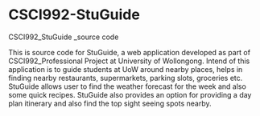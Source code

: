 # CSCI992-StuGuide
CSCI992_StuGuide _source code

This is source code for StuGuide, a web application developed as part of CSCI992_Professional Project at University of Wollongong.
Intend of this application is to guide students at UoW around nearby places, helps in finding nearby restaurants, supermarkets, parking slots, groceries etc. StuGuide allows user to find the weather forecast for the week and also some quick recipes. StuGuide also provides an option for providing a day plan itinerary and also find the top sight seeing spots nearby.
